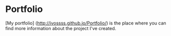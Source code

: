 # Portfolio

[My portfolio] (http://ivossss.github.io/Portfolio/) is the place where you can find more information about the project I've created. 